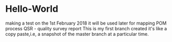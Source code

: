 # Hello-World
making a test on the 1st February 2018
it will be used later for mapping POM process
QSR - quality survey report 
This is my first branch created it's like a copy paste,i.e, a snapshot of the master branch at a particular time.
